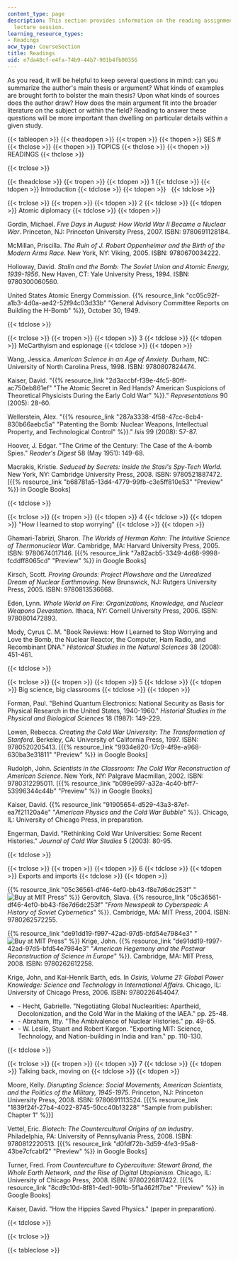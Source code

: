 ```yaml
---
content_type: page
description: This section provides information on the reading assignments for each
  lecture session.
learning_resource_types:
- Readings
ocw_type: CourseSection
title: Readings
uid: e7da48cf-e4fa-74b9-44b7-901b4fb00356
---
```


As you read, it will be helpful to keep several questions in mind: can you summarize the author's main thesis or argument? What kinds of examples are brought forth to bolster the main thesis? Upon what kinds of sources does the author draw? How does the main argument fit into the broader literature on the subject or within the field? Reading to answer these questions will be more important than dwelling on particular details within a given study.

{{< tableopen >}}
{{< theadopen >}}
{{< tropen >}}
{{< thopen >}}
SES #
{{< thclose >}}
{{< thopen >}}
TOPICS
{{< thclose >}}
{{< thopen >}}
READINGS
{{< thclose >}}

{{< trclose >}}

{{< theadclose >}}
{{< tropen >}}
{{< tdopen >}}
1
{{< tdclose >}}
{{< tdopen >}}
Introduction
{{< tdclose >}}
{{< tdopen >}}
 
{{< tdclose >}}

{{< trclose >}}
{{< tropen >}}
{{< tdopen >}}
2
{{< tdclose >}}
{{< tdopen >}}
Atomic diplomacy
{{< tdclose >}}
{{< tdopen >}}


Gordin, Michael. _Five Days in August: How World War II Became a Nuclear War_. Princeton, NJ: Princeton University Press, 2007. ISBN: 9780691128184.

McMillan, Priscilla. _The Ruin of J. Robert Oppenheimer and the Birth of the Modern Arms Race_. New York, NY: Viking, 2005. ISBN: 9780670034222.

Holloway, David. _Stalin and the Bomb: The Soviet Union and Atomic Energy, 1939-1956_. New Haven, CT: Yale University Press, 1994. ISBN: 9780300060560.

United States Atomic Energy Commission. {{% resource_link "cc05c92f-a1b3-4d0a-ae42-52f94c03d33b" "General Advisory Committee Reports on Building the H-Bomb" %}}, October 30, 1949.


{{< tdclose >}}

{{< trclose >}}
{{< tropen >}}
{{< tdopen >}}
3
{{< tdclose >}}
{{< tdopen >}}
McCarthyism and espionage
{{< tdclose >}}
{{< tdopen >}}


Wang, Jessica. _American Science in an Age of Anxiety_. Durham, NC: University of North Carolina Press, 1998. ISBN: 9780807824474.

Kaiser, David. "{{% resource_link "2d3accbf-f39e-4fc5-80ff-ac750eb861ef" "The Atomic Secret in Red Hands? American Suspicions of Theoretical Physicists During the Early Cold War" %}}." _Representations_ 90 (2005): 28-60.

Wellerstein, Alex. "{{% resource_link "287a3338-4f58-47cc-8cb4-830b66aebc5a" "Patenting the Bomb: Nuclear Weapons, Intellectual Property, and Technological Control" %}}." _Isis_ 99 (2008): 57-87.

Hoover, J. Edgar. "The Crime of the Century: The Case of the A-bomb Spies." _Reader's Digest_ 58 (May 1951): 149-68.

Macrakis, Kristie. _Seduced by Secrets: Inside the Stasi's Spy-Tech World_. New York, NY: Cambridge University Press, 2008. ISBN: 9780521887472. \[{{% resource_link "b68781a5-13d4-4779-99fb-c3e5ff810e53" "Preview" %}} in Google Books\]


{{< tdclose >}}

{{< trclose >}}
{{< tropen >}}
{{< tdopen >}}
4
{{< tdclose >}}
{{< tdopen >}}
"How I learned to stop worrying"
{{< tdclose >}}
{{< tdopen >}}


Ghamari-Tabrizi, Sharon. _The Worlds of Herman Kahn: The Intuitive Science of Thermonuclear War_. Cambridge, MA: Harvard University Press, 2005. ISBN: 9780674017146. \[{{% resource_link "7a82acb5-3349-4d68-9998-fcddff8065cd" "Preview" %}} in Google Books\]

Kirsch, Scott. _Proving Grounds: Project Plowshare and the Unrealized Dream of Nuclear Earthmoving_. New Brunswick, NJ: Rutgers University Press, 2005. ISBN: 9780813536668.

Eden, Lynn. _Whole World on Fire: Organizations, Knowledge, and Nuclear Weapons Devastation_. Ithaca, NY: Cornell University Press, 2006. ISBN: 9780801472893.

Mody, Cyrus C. M. "Book Reviews: How I Learned to Stop Worrying and Love the Bomb, the Nuclear Reactor, the Computer, Ham Radio, and Recombinant DNA." _Historical Studies in the Natural Sciences_ 38 (2008): 451-461.


{{< tdclose >}}

{{< trclose >}}
{{< tropen >}}
{{< tdopen >}}
5
{{< tdclose >}}
{{< tdopen >}}
Big science, big classrooms
{{< tdclose >}}
{{< tdopen >}}


Forman, Paul. "Behind Quantum Electronics: National Security as Basis for Physical Research in the United States, 1940-1960." _Historial Studies in the Physical and Biological Sciences_ 18 (1987): 149-229.

Lowen, Rebecca. _Creating the Cold War University: The Transformation of Stanford_. Berkeley, CA: University of California Press, 1997. ISBN: 9780520205413. \[{{% resource_link "9934e820-17c9-4f9e-a968-630ba3e31811" "Preview" %}} in Google Books\]

Rudolph, John. _Scientists in the Classroom: The Cold War Reconstruction of American Science_. New York, NY: Palgrave Macmillan, 2002. ISBN: 9780312295011. \[{{% resource_link "b099e997-a32a-4c40-bff7-53996344c44b" "Preview" %}} in Google Books\]

Kaiser, David. {{% resource_link "91905654-d529-43a3-87ef-ea7f21120a4e" "_American Physics and the Cold War Bubble_" %}}. Chicago, IL: University of Chicago Press, in preparation.

Engerman, David. "Rethinking Cold War Universities: Some Recent Histories." _Journal of Cold War Studies_ 5 (2003): 80-95.


{{< tdclose >}}

{{< trclose >}}
{{< tropen >}}
{{< tdopen >}}
6
{{< tdclose >}}
{{< tdopen >}}
Exports and imports
{{< tdclose >}}
{{< tdopen >}}


{{% resource_link "05c36561-df46-4ef0-bb43-f8e7d6dc253f" "![Buy at MIT Press](/images/mp_logo.gif)" %}} Gerovitch, Slava. {{% resource_link "05c36561-df46-4ef0-bb43-f8e7d6dc253f" "_From Newspeak to Cyberspeak: A History of Soviet Cybernetics_" %}}. Cambridge, MA: MIT Press, 2004. ISBN: 9780262572255.

{{% resource_link "de91dd19-f997-42ad-97d5-bfd54e7984e3" "![Buy at MIT Press](/images/mp_logo.gif)" %}} Krige, John. {{% resource_link "de91dd19-f997-42ad-97d5-bfd54e7984e3" "_American Hegemony and the Postwar Reconstruction of Science in Europe_" %}}. Cambridge, MA: MIT Press, 2008. ISBN: 9780262612258.

Krige, John, and Kai-Henrik Barth, eds. In _Osiris, Volume 21: Global Power Knowledge: Science and Technology in International Affairs_. Chicago, IL: University of Chicago Press, 2006. ISBN: 9780226454047.

*   \- Hecht, Gabrielle. "Negotiating Global Nuclearities: Apartheid, Decolonization, and the Cold War in the Making of the IAEA." pp. 25-48.
*   \- Abraham, Itty. "The Ambivalence of Nuclear Histories." pp. 49-65.
*   \- W. Leslie, Stuart and Robert Kargon. "Exporting MIT: Science, Technology, and Nation-building in India and Iran." pp. 110-130.


{{< tdclose >}}

{{< trclose >}}
{{< tropen >}}
{{< tdopen >}}
7
{{< tdclose >}}
{{< tdopen >}}
Talking back, moving on
{{< tdclose >}}
{{< tdopen >}}


Moore, Kelly. _Disrupting Science: Social Movements, American Scientists, and the Politics of the Military, 1945-1975_. Princeton, NJ: Princeton University Press, 2008. ISBN: 9780691113524. \[{{% resource_link "1839f24f-27b4-4022-8745-50cc40b13228" "Sample from publisher: Chapter 1" %}}\]

Vettel, Eric. _Biotech: The Countercultural Origins of an Industry_. Philadelphia, PA: University of Pennsylvania Press, 2008. ISBN: 9780812220513. \[{{% resource_link "d0fdf72b-3d59-4fe3-95a8-43be7cfcabf2" "Preview" %}} in Google Books\]

Turner, Fred. _From Counterculture to Cyberculture: Stewart Brand, the Whole Earth Network, and the Rise of Digital Utopianism_. Chicago, IL: University of Chicago Press, 2008. ISBN: 9780226817422. \[{{% resource_link "8cd9c10d-8f81-4ed1-901b-5f1a462ff7be" "Preview" %}} in Google Books\]

Kaiser, David. "How the Hippies Saved Physics." (paper in preparation).


{{< tdclose >}}

{{< trclose >}}

{{< tableclose >}}